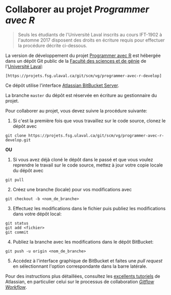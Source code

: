<!-- Emacs: -*- coding: utf-8; eval: (auto-fill-mode -1); eval: (visual-line-mode t) -*- -->

# Collaborer au projet *Programmer avec R*

> Seuls les étudiants de l'Université Laval inscrits au cours IFT-1902 à l'automne 2017 disposent des droits en écriture requis pour effectuer la procédure décrite ci-dessous.

La version de développement du projet [Programmer avec R](https://vigou3.github.io/programmer-avec-r) est hébergée dans un dépôt Git public de la [Faculté des sciences et de génie](https://fsg.ulaval.ca) de l'[Université Laval](https://ulaval.ca):

    [https://projets.fsg.ulaval.ca/git/scm/vg/programmer-avec-r-develop]

Ce dépôt utilise l'interface [Atlassian BitBucket Server](https://www.atlassian.com/software/bitbucket/server).

La branche `master` du dépôt est réservée en écriture au gestionnaire du projet.

Pour collaborer au projet, vous devez suivre la procédure suivante:

1. Si c'est la première fois que vous travaillez sur le code source, clonez le dépôt avec

```
git clone https://projets.fsg.ulaval.ca/git/scm/vg/programmer-avec-r-develop.git
```

**OU**

1. Si vous avez déjà cloné le dépôt dans le passé et que vous voulez reprendre le travail sur le code source, mettez à jour votre copie locale du dépôt avec

```
git pull
```

2. Créez une branche (locale) pour vos modifications avec

```
git checkout -b <nom_de_branche>
```
	
3. Effectuez les modifications dans le fichier puis publiez les modifications dans votre dépôt local:
    
```
git status
git add <fichier>
git commit
```
	
4. Publiez la branche avec les modifications dans le dépôt BitBucket:

```
git push -u origin <nom_de_branche>
```
	
5. Accédez à l'interface graphique de BitBucket et faites une *pull request* en sélectionnant l'option correspondante dans la barre latérale.

Pour des instructions plus détaillées, consultez les [excellents tutoriels](https://www.atlassian.com/git/tutorials) de Atlassian, en particulier celui sur le processus de collaboration [*Gitflow Workflow*](https://www.atlassian.com/git/tutorials/comparing-workflows#gitflow-workflow).
